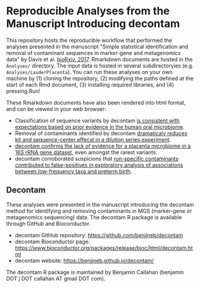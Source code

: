 # Reproducible Analyses from the Manuscript Introducing decontam

This repository hosts the reproducible workflow that performed the analyses presented in the manuscript "Simple statistical identification and removal of contaminant sequences in marker-gene and metagenomics data" by Davis et al. [bioRxiv. 2017](https://www.biorxiv.org/content/early/2017/11/17/221499).
Rmarkdown documents are hosted in the `Analyses/` directory. The input data is hosted in several subdirectoryies (e.g. `Analyses/LauderPlacenta`).
You can run these analyses on your own machine by (1) cloning the repository, (2) modifying the paths defined at the start of each Rmd document, (3) installing required libraries, and (4) pressing Run!

These Rmarkdown documents have also been rendered into html format, and can be viewed in your web browser:

* Classification of sequence variants by decontam [is consistent with expectations based on prior evidence in the human oral microbiome](https://benjjneb.github.io/DecontamManuscript/Analyses/oral_contamination.html).
* Removal of contaminants identified by decontam [dramaticaly reduces kit and sequence-center effecst in a dilution series experiment](https://benjjneb.github.io/DecontamManuscript/Analyses/salter_metagenomics.html).
* [decontam confirms the lack of evidence for a placenta microbiome in a 16S rRNA gene dataset](https://benjjneb.github.io/DecontamManuscript/Analyses/lauder_placenta.html), even amongst the rarest variants.
* decontam corroborated suspicions that [run-specific contaminants contributed to false-positives in exploratory analysis of associations between low-frequency taxa and preterm birth](https://benjjneb.github.io/DecontamManuscript/Analyses/callahan_ptb.html).

## Decontam

These analyses were presented in the manuscript introducing the decontam method for identifying and removing contaminants in MGS (marker-gene or metagenomics sequencing) data. The decontam R package is available through GitHub and Bioconductor.

* decontam GitHub repository: https://github.com/benjjneb/decontam
* decontam Bioconductor page: https://www.bioconductor.org/packages/release/bioc/html/decontam.html
* decontam website: https://benjjneb.github.io/decontam/

The decontam R package is maintained by Benjamin Callahan (benjamin DOT j DOT callahan AT gmail DOT com).

